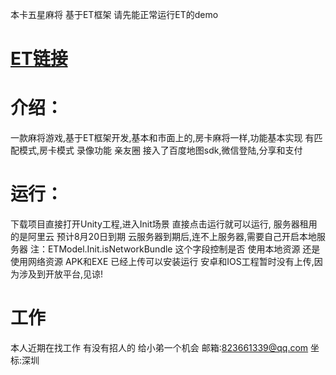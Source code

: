 本卡五星麻将 基于ET框架 请先能正常运行ET的demo 

# [ET链接](https://github.com/egametang/ET) 

# 介绍：
   一款麻将游戏,基于ET框架开发,基本和市面上的,房卡麻将一样,功能基本实现 有匹配模式,房卡模式 录像功能 亲友圈 
   接入了百度地图sdk,微信登陆,分享和支付 

# 运行：
   下载项目直接打开Unity工程,进入Init场景 直接点击运行就可以运行, 服务器租用的是阿里云 预计8月20日到期 
   云服务器到期后,连不上服务器,需要自己开启本地服务器 
   注：ETModel.Init.isNetworkBundle 这个字段控制是否 使用本地资源 还是使用网络资源 
   APK和EXE 已经上传可以安装运行 
   安卓和IOS工程暂时没有上传,因为涉及到开放平台,见谅! 
   
# 工作
  本人近期在找工作 
  有没有招人的 给小弟一个机会 
  邮箱:823661339@qq.com 
  坐标:深圳  

